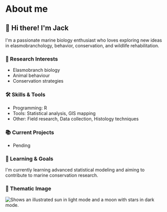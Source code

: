 # About me

## 👋 Hi there! I'm Jack

I'm a passionate marine biology enthusiast who loves exploring new ideas in elasmobranchology, behavior, conservation, and wildlife rehabilitation.

### 🔬 Research Interests
- Elasmobranch biology
- Animal behaviour
- Conservation strategies

### 🛠️ Skills & Tools
- Programming: R
- Tools: Statistical analysis, GIS mapping
- Other: Field research, Data collection, Histology techniques

### 📚 Current Projects
- Pending

### 🌱 Learning & Goals
I'm currently learning advanced statistical modeling and aiming to contribute to marine conservation research.

### 🎨 Thematic Image

<picture>
  <source media="(prefers-color-scheme: dark)" srcset="https://user-images.githubusercontent.com/25423296/163456776-7f95b81a-f1ed-45f7-b7ab-8fa810d529fa.png">
  <source media="(prefers-color-scheme: light)" srcset="https://user-images.githubusercontent.com/25423296/163456779-a8556205-d0a5-45e2-ac17-42d089e3c3f8.png">
  <img alt="Shows an illustrated sun in light mode and a moon with stars in dark mode." src="https://user-images.githubusercontent.com/25423296/163456779-a8556205-d0a5-45e2-ac17-42d089e3c3f8.png">
</picture>
